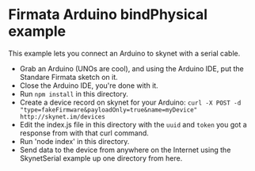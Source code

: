 # Firmata Arduino bindPhysical example

This example lets you connect an Arduino to skynet with a serial cable.

*  Grab an Arduino (UNOs are cool), and using the Arduino IDE, put the Standare Firmata sketch on it.
*  Close the Arduino IDE, you're done with it.
*  Run `npm install` in this directory.
*  Create a device record on skynet for your Arduino:  `curl -X POST -d "type=fakeFirmware&payloadOnly=true&name=myDevice" http://skynet.im/devices`
*  Edit the index.js file in this directory with the `uuid` and `token` you got a response from with that curl command.
*  Run 'node index' in this directory.
*  Send data to the device from anywhere on the Internet using the SkynetSerial example up one directory from here.
